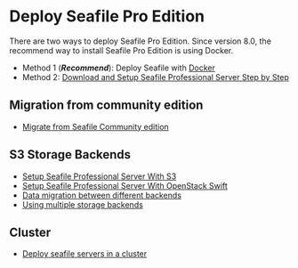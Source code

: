 # Deploy Seafile Pro Edition

There are two ways to deploy Seafile Pro Edition. Since version 8.0, the recommend way to install Seafile Pro Edition is using Docker.

- Method 1 (***Recommend***): Deploy Seafile with [Docker](../setup/setup_pro_by_docker.md)
- Method 2: [Download and Setup Seafile Professional Server Step by Step](./installation_pro.md)

## Migration from community edition

- [Migrate from Seafile Community edition](../setup/migrate_ce_to_pro_with_docker.md)

## S3 Storage Backends

- [Setup Seafile Professional Server With S3](../setup/setup_with_s3.md)
- [Setup Seafile Professional Server With OpenStack Swift](../setup/setup_with_swift.md)
- [Data migration between different backends](../setup/migrate_backends_data.md)
- [Using multiple storage backends](../setup/setup_with_multiple_storage_backends.md)

## Cluster

- [Deploy seafile servers in a cluster](./cluster_deployment.md)



